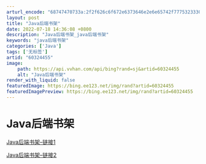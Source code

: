```yaml
---
arturl_encode: "68747470733a:2f2f626c6f672e6373646e2e6e65742f777532333034323131:2f61727469636c652f64657461696c732f3630333234343535"
layout: post
title: "Java后端书架"
date: 2022-07-18 14:36:08 +0800
description: "Java后端书架_java后端书架"
keywords: "java后端书架"
categories: ['Java']
tags: ['无标签']
artid: "60324455"
image:
    path: https://api.vvhan.com/api/bing?rand=sj&artid=60324455
    alt: "Java后端书架"
render_with_liquid: false
featuredImage: https://bing.ee123.net/img/rand?artid=60324455
featuredImagePreview: https://bing.ee123.net/img/rand?artid=60324455
---
```


# Java后端书架

[Java后端书架–链接1](http://calvin1978.blogcn.com/articles/bookshelf16.html)

[Java后端书架–链接2](https://my.oschina.net/u/658658/blog/410747)